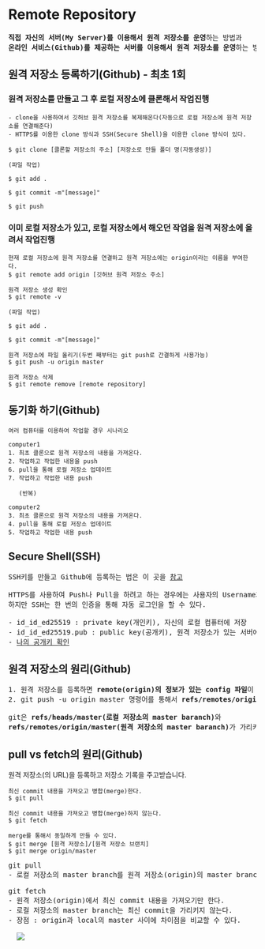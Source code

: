 # Remote Repository
<pre>
<b>직접 자신의 서버(My Server)를 이용해서 원격 저장소를 운영</b>하는 방법과
<b>온라인 서비스(Github)를 제공하는 서버를 이용해서 원격 저장소를 운영</b>하는 방법이 있다.
</pre>
## 원격 저장소 등록하기(Github) - 최초 1회
### 원격 저장소를 만들고 그 후 로컬 저장소에 클론해서 작업진행
```
- clone을 사용하여서 깃허브 원격 저장소를 복제해온다(자동으로 로컬 저장소에 원격 저장소를 연결해준다)
- HTTPS를 이용한 clone 방식과 SSH(Secure Shell)을 이용한 clone 방식이 있다.

$ git clone [클론할 저장소의 주소] [저장소로 만들 폴더 명(자동생성)]

(파일 작업)

$ git add .

$ git commit -m"[message]"

$ git push
```
### 이미 로컬 저장소가 있고, 로컬 저장소에서 해오던 작업을 원격 저장소에 올려서 작업진행
```
현재 로컬 저장소에 원격 저장소를 연결하고 원격 저장소에는 origin이라는 이름을 부여한다.
$ git remote add origin [깃허브 원격 저장소 주소]

원격 저장소 생성 확인
$ git remote -v

(파일 작업)

$ git add .

$ git commit -m"[message]"

원격 저장소에 파일 올리기(두번 째부터는 git push로 간결하게 사용가능)
$ git push -u origin master

원격 저장소 삭제
$ git remote remove [remote repository]
```
## 동기화 하기(Github)
```
여러 컴퓨터를 이용하여 작업할 경우 시나리오

computer1
1. 최초 클론으로 원격 저장소의 내용을 가져온다.
2. 작업하고 작업한 내용을 push
6. pull을 통해 로컬 저장소 업데이트
7. 작업하고 작업한 내용 push
   
   (반복)

computer2
3. 최초 클론으로 원격 저장소의 내용을 가져온다.
4. pull을 통해 로컬 저장소 업데이트
5. 작업하고 작업한 내용 push 
```
## Secure Shell(SSH)
<pre>
SSH키를 만들고 Github에 등록하는 법은 이 곳을 <a href="https://www.lainyzine.com/ko/article/creating-ssh-key-for-github/">참고</a>

HTTPS를 사용하여 Push나 Pull을 하려고 하는 경우에는 사용자의 Username과 Password를 물어본다.
하지만 SSH는 한 번의 인증을 통해 자동 로그인을 할 수 있다.

- id_id_ed25519 : private key(개인키), 자신의 로컬 컴퓨터에 저장
- id_id_ed25519.pub : public key(공개키), 원격 저장소가 있는 서버에 저장
- <a href = "https://github.com/RyuKyeongWoo.keys">나의 공개키 확인</a>
</pre>
## 원격 저장소의 원리(Github)
<pre>
1. 원격 저장소를 등록하면 <b>remote(origin)의 정보가 있는 config 파일</b>이 .git폴더에 만들어진다.
2. git push -u origin master 명령어를 통해서 <b>refs/remotes/origin/master</b>가 생성된다.

git은 <b>refs/heads/master(로컬 저장소의 master baranch)</b>와 
<b>refs/remotes/origin/master(원격 저장소의 master baranch)</b>가 가리키는 커밋을 비교하여 차이를 안다.
</pre>
## pull vs fetch의 원리(Github)
원격 저장소(의 URL)을 등록하고 저장소 기록을 주고받습니다.
```
최신 commit 내용을 가져오고 병합(merge)한다.
$ git pull 
```
```
최신 commit 내용을 가져오고 병합(merge)하지 않는다.
$ git fetch

merge를 통해서 동일하게 만들 수 있다.
$ git merge [원격 저장소]/[원격 저장소 브랜치]
$ git merge origin/master
```
<pre>
git pull 
- 로컬 저장소의 master branch를 원격 저장소(origin)의 master branch와 같은 최신 commit을 가리키게 한다.

git fetch
- 원격 저장소(origin)에서 최신 commit 내용을 가져오기만 한다.
- 로컬 저장소의 master branch는 최신 commit을 가리키지 않는다.
- 장점 : origin과 local의 master 사이에 차이점을 비교할 수 있다.

  <img src="https://github.com/RyuKyeongWoo/TIL/blob/main/Git/img/fetch.PNG"/>
</pre>
